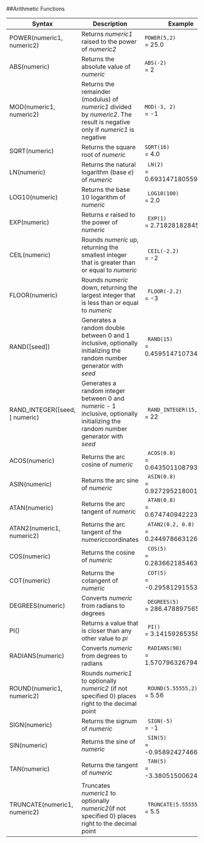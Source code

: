 ##Arithmetic Functions

| Syntax               | Description                                                | Example                  |
| ------------------------------ | ------------------------------------------------------------ | ---------------------------- |
| POWER(numeric1, numeric2)      | Returns *numeric1* raised to the power of *numeric2* | `POWER(5,2)`<br /> = 25.0 |
| ABS(numeric)                   | Returns the absolute value of *numeric* | `ABS(-2)`<br /> = 2  |
| MOD(numeric1, numeric2)        | Returns the remainder (modulus) of *numeric1* divided by *numeric2*. The result is negative only if *numeric1* is negative | `MOD(-3, 2)`<br /> = -1 |
| SQRT(numeric)                  | Returns the square root of *numeric* | `SQRT(16)`<br /> = 4.0 |
| LN(numeric)                    | Returns the natural logarithm (base *e*) of *numeric* | ` LN(2)`<br /> = 0.6931471805599453 |
| LOG10(numeric)                 | Returns the base 10 logarithm of *numeric* | ` LOG10(100)`<br /> = 2.0 |
| EXP(numeric)                   | Returns *e* raised to the power of *numeric* | ` EXP(1)`<br /> = 2.718281828459045 |
| CEIL(numeric)                  | Rounds *numeric* up, returning the smallest integer that is greater than or equal to *numeric* | ` CEIL(-2.2)`<br /> = -2 |
| FLOOR(numeric)                 | Rounds *numeric* down, returning the largest integer that is less than or equal to *numeric* | ` FLOOR(-2.2)`<br /> = -3 |
| RAND([seed])                   | Generates a random double between 0 and 1 inclusive, optionally initializing the random number generator with *seed* | ` RAND(15)`<br /> = 0.45951471073476047 |
| RAND_INTEGER([seed, ] numeric) | Generates a random integer between 0 and *numeric* - 1 inclusive, optionally initializing the random number generator with *seed* | ` RAND_INTEGER(15,50)`<br /> = 22 |
| ACOS(numeric)                  | Returns the arc cosine of *numeric* | ` ACOS(0.8)`<br /> = 0.6435011087932843 |
| ASIN(numeric)                  | Returns the arc sine of *numeric* | ` ASIN(0.8)`<br /> = 0.9272952180016123 |
| ATAN(numeric)                  | Returns the arc tangent of *numeric* | ` ATAN(0.8)`<br /> = 0.6747409422235527 |
| ATAN2(numeric1, numeric2)      | Returns the arc tangent of the *numeric*coordinates | ` ATAN2(0.2, 0.8)`<br /> = 0.24497866312686414 |
| COS(numeric)                   | Returns the cosine of *numeric*     | ` COS(5)` <br /> = 0.28366218546322625 |
| COT(numeric)                   | Returns the cotangent of *numeric*  | ` COT(5)`<br /> = -0.2958129155327455 |
| DEGREES(numeric)               | Converts *numeric* from radians to degrees | ` DEGREES(5)`<br /> = 286.4788975654116 |
| PI()                           | Returns a value that is closer than any other value to *pi* |           ` PI()`<br /> = 3.141592653589793           |
| RADIANS(numeric)               | Converts *numeric* from degrees to radians | ` RADIANS(90)`<br />= 1.5707963267948966 |
| ROUND(numeric1, numeric2)      | Rounds *numeric1* to optionally *numeric2* (if not specified 0) places right to the decimal point | ` ROUND(5.55555,2)`<br /> = 5.56 |
| SIGN(numeric)                  | Returns the signum of *numeric*     | ` SIGN(-5)`<br /> = -1 |
| SIN(numeric)                   | Returns the sine of *numeric*       | ` SIN(5)`<br />= -0.9589242746631385 |
| TAN(numeric)                   | Returns the tangent of *numeric*    | ` TAN(5)`<br /> = -3.380515006246586 |
| TRUNCATE(numeric1, numeric2)   | Truncates *numeric1* to optionally *numeric2*(if not specified 0) places right to the decimal point | ` TRUNCATE(5.55555,2)`<br />= 5.5 |
